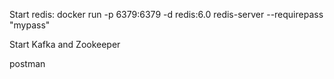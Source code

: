 Start redis:
docker run -p 6379:6379 -d redis:6.0 redis-server --requirepass "mypass"

Start Kafka and Zookeeper

postman